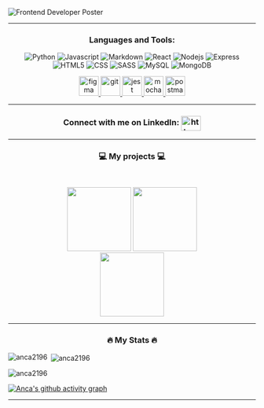 ![Frontend Developer Poster](https://user-images.githubusercontent.com/62710917/123676432-9989ef80-d84c-11eb-84f6-d9c4de908c71.png)

---
<h3 align="center">Languages and Tools:</h3>
<p align="center">
<img alt="Python" src="https://img.shields.io/badge/Python-14354C?style=for-the-badge&logo=python&logoColor=white" />
<img alt="Javascript" src="https://img.shields.io/badge/JavaScript-323330?style=for-the-badge&logo=javascript&logoColor=F7DF1E" />
<img alt="Markdown" src="https://img.shields.io/badge/Markdown-000000?style=for-the-badge&logo=markdown&logoColor=white" />
<img alt="React" src="https://img.shields.io/badge/React-20232A?style=for-the-badge&logo=react&logoColor=61DAFB" />
<img alt="Nodejs" src="https://img.shields.io/badge/Node.js-43853D?style=for-the-badge&logo=node.js&logoColor=white" />
<img alt="Express" src="https://img.shields.io/badge/Express.js-404D59?style=for-the-badge" />
<img alt="HTML5" src="https://img.shields.io/badge/HTML5-E34F26?style=for-the-badge&logo=html5&logoColor=white" />
<img alt="CSS" src="https://img.shields.io/badge/CSS3-1572B6?style=for-the-badge&logo=css3&logoColor=white" />
<img alt="SASS" src="https://img.shields.io/badge/Sass-CC6699?style=for-the-badge&logo=sass&logoColor=white" />
<img alt="MySQL" src="https://img.shields.io/badge/MySQL-00000F?style=for-the-badge&logo=mysql&logoColor=white" />
<img alt="MongoDB" src="https://img.shields.io/badge/MongoDB-4EA94B?style=for-the-badge&logo=mongodb&logoColor=white" />
</p>

<p align="center"> <a href="https://www.figma.com/" target="_blank"> <img src="https://www.vectorlogo.zone/logos/figma/figma-icon.svg" alt="figma" width="40" height="40"/> </a> <a href="https://git-scm.com/" target="_blank"> <img src="https://www.vectorlogo.zone/logos/git-scm/git-scm-icon.svg" alt="git" width="40" height="40"/> <a href="https://jestjs.io" target="_blank"> <img src="https://www.vectorlogo.zone/logos/jestjsio/jestjsio-icon.svg" alt="jest" width="40" height="40"/> </a> <a href="https://mochajs.org" target="_blank"> <img src="https://www.vectorlogo.zone/logos/mochajs/mochajs-icon.svg" alt="mocha" width="40" height="40"/>  <a href="https://postman.com" target="_blank"> <img src="https://www.vectorlogo.zone/logos/getpostman/getpostman-icon.svg" alt="postman" width="40" height="40"/> </a>
</p>

---

<h3 align="center">Connect with me on LinkedIn:    <a href="https://linkedin.com/in/https://www.linkedin.com/in/anca-laura-gheorghe/" target="blank"><img align="center" src="https://raw.githubusercontent.com/rahuldkjain/github-profile-readme-generator/master/src/images/icons/Social/linked-in-alt.svg" alt="https://www.linkedin.com/in/anca-laura-gheorghe/" height="30" width="40" /></a> </h3>

---
  
<h3 align="center"> 💻 My projects 💻</h3>
<br>
<p align="center">
<a href="https://github.com/anca2196/Space-Coachella" title="Space-Coachella"><img height="130" src="https://github-readme-stats.vercel.app/api/pin/?username=anca2196&repo=Space-Coachella&theme=gotham&border_color=white&border_radius=10"></a> 
<a href="https://github.com/anca2196/The-Coding-Conjuror" title="Coding-Conjuror"><img height="130" src="https://github-readme-stats.vercel.app/api/pin/?username=anca2196&repo=The-Coding-Conjuror&theme=gotham&border_color=white&border_radius=10"></a> 
<br/>
<a href="https://github.com/anca2196/lazynight" title="Lazy-Night"><img height="130" src="https://github-readme-stats.vercel.app/api/pin/?username=anca2196&repo=lazynight&theme=gotham&border_color=white&border_radius=10"></a>
</p>

 ---
  
  
<h3 align="center"> 🔥 My Stats 🔥 </h3>
<p><img align="left" src="https://github-readme-stats.vercel.app/api/top-langs?username=anca2196&show_icons=true&locale=en&layout=compact&theme=gotham" alt="anca2196" /></p>

<p>&nbsp;<img align="center" src="https://github-readme-stats.vercel.app/api?username=anca2196&show_icons=true&locale=en&theme=gotham" alt="anca2196" /></p>

<p><img align="center" src="https://github-readme-streak-stats.herokuapp.com/?user=anca2196&&theme=gotham" alt="anca2196" /></p>

[![Anca's github activity graph](https://activity-graph.herokuapp.com/graph?username=anca2196&theme=nord)](https://github.com/anca2196)

  
  ---
  
